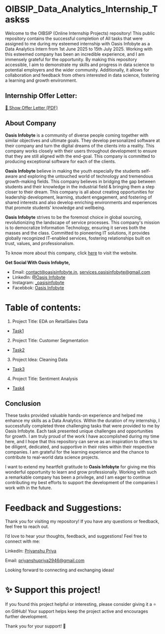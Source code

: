 # OIBSIP_Data_Analytics_Internship_Taskss
Welcome to the OIBSIP (Online Internship Projects) repository! This public repository contains the successful completion of All tasks that were assigned to me during my esteemed internship with Oasis Infobyte as a Data Analytics Intern from 1st  June 2025 to 15th July 2025. Working with this esteemed company has been an incredible experience, and I am immensely grateful for the opportunity. By making this repository accessible, I aim to demonstrate my skills and progress in data science to potential employers and the wider community. Additionally, it allows for collaboration and feedback from others interested in data science, fostering a learning and growth environment.

## Internship  Offer Letter:

[📄 Show Offer Letter (PDF)](./Data_Analytics_Offer_Letter.pdf)



## About Company

**Oasis Infobyte** is a community of diverse people coming together with similar objectives and ultimate goals. They develop personalized software at their company and turn the digital dreams of the clients into a reality. This company works closely with their users throughout development to ensure that they are still aligned with the end-goal. This company is committed to producing exceptional software for each of the clients.

**Oasis Infobyte** believe in making the youth especially the students self-aware and exploring the untouched world of technology and tremendous growth-making fields. This company believes in bridging the gap between students and their knowledge in the industrial
field & bringing them a step closer to their dream. This company is all about creating opportunities for leadership development, learning, student engagement, and fostering of shared interests and also develop enriching environments and experiences that promote students' knowledge and wellbeing.

**Oasis Infobyte** strives to be the foremost choice in global sourcing, revolutionizing the landscape of service processes. This company's mission is to democratize Information Technology, ensuring it serves both the masses and the class. Committed to pioneering IT solutions, it provides globally recognized IT-enabled services, fostering relationships built on trust, values, and professionalism.

To know more about this company, click [here](https://oasisinfobyte.com/) to visit the website. 

**Get Social With Oasis Infobyte,** 
- Email: [contact@oasisinfobyte.in](mailto:contact@oasisinfobyte.in), [services.oasisinfobyte@gmail.com](mailto:services.oasisinfobyte@gmail.com)
- LinkedIn: [@Oasis Infobyte](https://www.linkedin.com/company/oasis-infobyte/mycompany/)
- Instagram: [_oasisinfobyte](https://www.instagram.com/oasisinfobyte/)
- Facebbok: [Oasis Infobyte](https://www.facebook.com/people/Oasis-Infobyte/100077689264614/?ref=page_internal)

# Table of contents:


1) Project Title: EDA on RetailSales Data

- [Task1](https://github.com/priya71201/OIBSIP_Data_Analytics_Taskss/tree/main/level%201/EDA)

2) Project Title: Customer Segmentation

- [Task2](https://github.com/priya71201/OIBSIP_Data_Analytics_Taskss/tree/main/level%201/Customer%20Segmentation%20Analysis)

3) Project Idea: Cleaning Data

- [Task3](https://github.com/priya71201/OIBSIP_Data_Analytics_Taskss/tree/main/level%201/Cleaning%20Data)
  
4) Project Title: Sentiment Analysis

- [Task4](https://github.com/priya71201/OIBSIP_Data_Analytics_Taskss/tree/main/level%201/Sentiment%20Analyslis)

## Conclusion

These tasks provided valuable hands-on experience and helped me enhance my skills as a Data Analytics. Within the duration of my internship, I successfully completed three challenging tasks that were provided to me by Oasis Infobyte. Each task presented unique challenges and opportunities for growth. I am truly proud of the work I have accomplished during my time here, and I hope that this repository can serve as an inspiration to others to be diligent, dedicated, and supportive in their roles within their respective companies. I am grateful for the learning experience and the chance to contribute to real-world data science projects. 

I want to extend my heartfelt gratitude to **Oasis Infobyte** for giving me this wonderful opportunity to learn and grow professionally. Working with such a remarkable company has been a privilege, and I am eager to continue contributing my best efforts to support the development of the companies I work with in the future. 

 
# Feedback and Suggestions:

Thank you for visiting my repository! If you have any questions or feedback, feel free to reach out.

I’d love to hear your thoughts, feedback, and suggestions! Feel free to connect with me:

 LinkedIn: [Priyanshu Priya](www.linkedin.com/in/priyanshu-priya-802a791b8)
 
 Email: priyanshupriya2946@gmail.com


Looking forward to connecting and exchanging ideas!

# ✨ Support this project!
If you found this project helpful or interesting, please consider giving it a ⭐ on GitHub!
Your support helps keep the project active and encourages further development.

Thank you for your support! 💖


